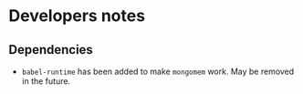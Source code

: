 # Developers notes

## Dependencies

- `babel-runtime` has been added to make `mongomem` work. May be removed in the future.
